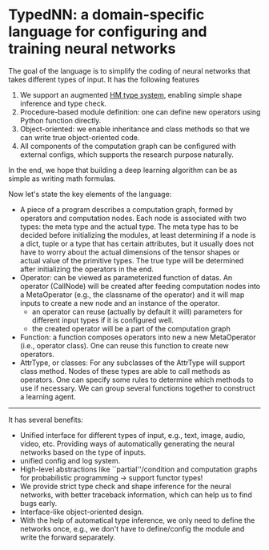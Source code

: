 # TypedNN: a domain-specific language for configuring and training neural networks  

The goal of the language is to simplify the coding of neural networks that takes different types of input. It has the following features

1. We support an augmented [HM type system](https://en.wikipedia.org/wiki/Hindley%E2%80%93Milner_type_system), enabling simple shape inference and type check.
2. Procedure-based module definition: one can define new operators using Python function directly.
3. Object-oriented: we enable inheritance and class methods so that we can write true object-oriented code. 
4. All components of the computation graph can be configured with external configs, which supports the research purpose naturally. 

In the end, we hope that building a deep learning algorithm can be as simple as writing math formulas.


Now let's state the key elements of the language:

- A piece of a program describes a computation graph, formed by operators and computation nodes. Each node is associated with two types: the meta type and the actual type. The meta type has to be decided before initializing the modules, at least determining if a node is a dict, tuple or a type that has certain attributes, but it usually does not have to worry about the actual dimensions of the tensor shapes or actual value of the primitive types. The true type will be determined after initializing the operators in the end. 
- Operator: can be viewed as parameterized function of datas. An operator (CallNode) will be created after feeding computation nodes into a MetaOperator (e.g., the classname of the operator) and it will map inputs to create a new node and an instance of the operator.
  - an operator can reuse (actually by default it will) parameters for different input types if it is configured well.
  - the created operator will be a part of the computation graph
- Function: a function composes operators into new a new MetaOperator (i.e., operator class). One can reuse this function to create new operators.
- AttrType, or classes: For any subclasses of the AttrType will support class method. Nodes of these types are able to call methods as operators. One can specify some rules to determine which methods to use if necessary. We can group several functions together to construct a learning agent. 

----

It has several benefits:
- Unified interface for different types of input, e.g., text, image, audio, video, etc. Providing ways of automatically generating the neural networks based on the type of inputs.
- unified config and log system.
- High-level abstractions like ``partial''/condition and computation graphs for probabilistic programming -> support functor types!
- We provide strict type check and shape inference for the neural networks, with better traceback information, which can help us to find bugs early.
- Interface-like object-oriented design. 
- With the help of automatical type inference, we only need to define the networks once, e.g., we don't have to define/config the module and write the forward separately.